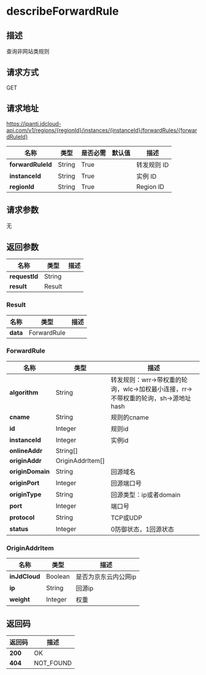 # describeForwardRule


## 描述
查询非网站类规则

## 请求方式
GET

## 请求地址
https://ipanti.jdcloud-api.com/v1/regions/{regionId}/instances/{instanceId}/forwardRules/{forwardRuleId}

|名称|类型|是否必需|默认值|描述|
|---|---|---|---|---|
|**forwardRuleId**|String|True||转发规则 ID|
|**instanceId**|String|True||实例 ID|
|**regionId**|String|True||Region ID|

## 请求参数
无


## 返回参数
|名称|类型|描述|
|---|---|---|
|**requestId**|String||
|**result**|Result||


### Result
|名称|类型|描述|
|---|---|---|
|**data**|ForwardRule||
### ForwardRule
|名称|类型|描述|
|---|---|---|
|**algorithm**|String|转发规则：wrr->带权重的轮询，wlc->加权最小连接，rr->不带权重的轮询，sh->源地址hash|
|**cname**|String|规则的cname|
|**id**|Integer|规则id|
|**instanceId**|Integer|实例id|
|**onlineAddr**|String[]||
|**originAddr**|OriginAddrItem[]||
|**originDomain**|String|回源域名|
|**originPort**|Integer|回源端口号|
|**originType**|String|回源类型：ip或者domain|
|**port**|Integer|端口号|
|**protocol**|String|TCP或UDP|
|**status**|Integer|0防御状态，1回源状态|
### OriginAddrItem
|名称|类型|描述|
|---|---|---|
|**inJdCloud**|Boolean|是否为京东云内公网ip|
|**ip**|String|回源ip|
|**weight**|Integer|权重|

## 返回码
|返回码|描述|
|---|---|
|**200**|OK|
|**404**|NOT_FOUND|
